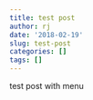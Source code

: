 ```yaml
---
title: test post
author: rj
date: '2018-02-19'
slug: test-post
categories: []
tags: []
---
```


test post with menu
